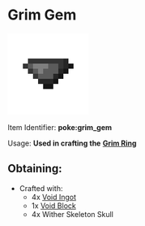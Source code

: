 # Grim Gem

![poke\_grim\_gem](https://github.com/ItsMePok/PFE/blob/wikiAssets/wikiMain/grim_gem.png?raw=true)

Item Identifier: **poke:grim\_gem**

Usage: **Used in crafting the** [**Grim Ring**](https://github.com/ItsMePok/PFE/wiki/Grim-Ring)

## Obtaining:

* Crafted with:
  * 4x [Void Ingot](https://pfewiki.gitbook.io/home/items/ingots/void-ingot)
  * 1x [Void Block](https://github.com/ItsMePok/PFE/wiki/Void-Block)
  * 4x Wither Skeleton Skull
